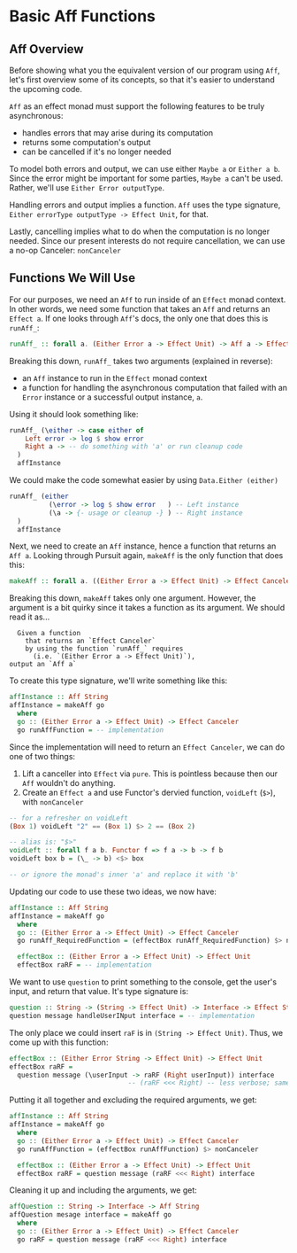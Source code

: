 # Basic Aff Functions

## Aff Overview

Before showing what you the equivalent version of our program using `Aff`, let's first overview some of its concepts, so that it's easier to understand the upcoming code.

`Aff` as an effect monad must support the following features to be truly asynchronous:
- handles errors that may arise during its computation
- returns some computation's output
- can be cancelled if it's no longer needed

To model both errors and output, we can use either `Maybe a` or `Either a b`. Since the error might be important for some parties, `Maybe a` can't be used. Rather, we'll use `Either Error outputType`.

Handling errors and output implies a function. `Aff` uses the type signature, `Either errorType outputType -> Effect Unit`, for that.

Lastly, cancelling implies what to do when the computation is no longer needed. Since our present interests do not require cancellation, we can use a no-op Canceler: `nonCanceler`

## Functions We Will Use

For our purposes, we need an `Aff` to run inside of an `Effect` monad context. In other words, we need some function that takes an `Aff` and returns an `Effect a`. If one looks through `Aff`'s docs, the only one that does this is `runAff_`:
```purescript
runAff_ :: forall a. (Either Error a -> Effect Unit) -> Aff a -> Effect Unit
```
Breaking this down, `runAff_` takes two arguments (explained in reverse):
- an `Aff` instance to run in the `Effect` monad context
- a function for handling the asynchronous computation that failed with an `Error` instance or a successful output instance, `a`.

Using it should look something like:
```purescript
runAff_ (\either -> case either of
    Left error -> log $ show error
    Right a -> -- do something with 'a' or run cleanup code
  )
  affInstance
```
We could make the code somewhat easier by using `Data.Either (either)`
```purescript
runAff_ (either
          (\error -> log $ show error   ) -- Left instance
          (\a -> {- usage or cleanup -} ) -- Right instance
  )
  affInstance
```

Next, we need to create an `Aff` instance, hence a function that returns an `Aff a`. Looking through Pursuit again, `makeAff` is the only function that does this:
```purescript
makeAff :: forall a. ((Either Error a -> Effect Unit) -> Effect Canceler) -> Aff a
```

Breaking this down, `makeAff` takes only one argument. However, the argument is a bit quirky since it takes a function as its argument. We should read it as...

```
  Given a function
    that returns an `Effect Canceler`
    by using the function `runAff_` requires
      (i.e. `(Either Error a -> Effect Unit)`),
output an `Aff a`
```

To create this type signature, we'll write something like this:
```purescript
affInstance :: Aff String
affInstance = makeAff go
  where
  go :: (Either Error a -> Effect Unit) -> Effect Canceler
  go runAffFunction = -- implementation
```
Since the implementation will need to return an `Effect Canceler`, we can do one of two things:
1. Lift a canceller into `Effect` via `pure`. This is pointless because then our `Aff` wouldn't do anything.
2. Create an `Effect a` and use Functor's dervied function, `voidLeft` (`$>`), with `nonCanceler`

```purescript
-- for a refresher on voidLeft
(Box 1) voidLeft "2" == (Box 1) $> 2 == (Box 2)

-- alias is: "$>"
voidLeft :: forall f a b. Functor f => f a -> b -> f b
voidLeft box b = (\_ -> b) <$> box

-- or ignore the monad's inner 'a' and replace it with 'b'
```

Updating our code to use these two ideas, we now have:
```purescript
affInstance :: Aff String
affInstance = makeAff go
  where
  go :: (Either Error a -> Effect Unit) -> Effect Canceler
  go runAff_RequiredFunction = (effectBox runAff_RequiredFunction) $> nonCanceler

  effectBox :: (Either Error a -> Effect Unit) -> Effect Unit
  effectBox raRF = -- implementation
```
We want to use `question` to print something to the console, get the user's input, and return that value.
It's type signature is:
```purescript
question :: String -> (String -> Effect Unit) -> Interface -> Effect String
question message handleUserINput interface = -- implementation
```
The only place we could insert `raF` is in `(String -> Effect Unit)`. Thus, we come up with this function:
```purescript
effectBox :: (Either Error String -> Effect Unit) -> Effect Unit
effectBox raRF =
  question message (\userInput -> raRF (Right userInput)) interface
                              -- (raRF <<< Right) -- less verbose; same thing
```
Putting it all together and excluding the required arguments, we get:
```purescript
affInstance :: Aff String
affInstance = makeAff go
  where
  go :: (Either Error a -> Effect Unit) -> Effect Canceler
  go runAffFunction = (effectBox runAffFunction) $> nonCanceler

  effectBox :: (Either Error a -> Effect Unit) -> Effect Unit
  effectBox raRF = question message (raRF <<< Right) interface
```
Cleaning it up and including the arguments, we get:
```purescript
affQuestion :: String -> Interface -> Aff String
affQuestion mesage interface = makeAff go
  where
  go :: (Either Error a -> Effect Unit) -> Effect Canceler
  go raRF = question message (raRF <<< Right) interface
```
